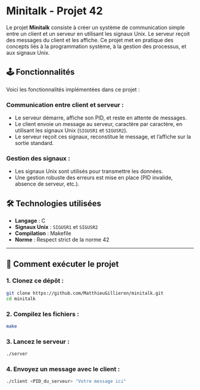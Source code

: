 # Minitalk  - Projet 42

Le projet **Minitalk** consiste à créer un système de communication simple entre un client et un serveur en utilisant les signaux Unix. Le serveur reçoit des messages du client et les affiche. Ce projet met en pratique des concepts liés à la programmation système, à la gestion des processus, et aux signaux Unix.  


## 🕹️ Fonctionnalités  

Voici les fonctionnalités implémentées dans ce projet :  

### Communication entre client et serveur :  
- Le serveur démarre, affiche son PID, et reste en attente de messages.  
- Le client envoie un message au serveur, caractère par caractère, en utilisant les signaux Unix (`SIGUSR1` et `SIGUSR2`).  
- Le serveur reçoit ces signaux, reconstitue le message, et l’affiche sur la sortie standard.  

### Gestion des signaux :  
- Les signaux Unix sont utilisés pour transmettre les données.  
- Une gestion robuste des erreurs est mise en place (PID invalide, absence de serveur, etc.).  


## 🛠️ Technologies utilisées  

- **Langage** : C  
- **Signaux Unix** : `SIGUSR1` et `SIGUSR2`  
- **Compilation** : Makefile  
- **Norme** : Respect strict de la norme 42  

---

## 🚀 Comment exécuter le projet  

### 1. Clonez ce dépôt :  
```bash  
git clone https://github.com/MatthieuGillieron/minitalk.git  
cd minitalk
```
	
### 2. Compilez les fichiers :
```bash
make
```
### 3. Lancez le serveur :
```bash
./server  
```

### 4. Envoyez un message avec le client :
```bash
./client <PID_du_serveur> "Votre message ici"  

